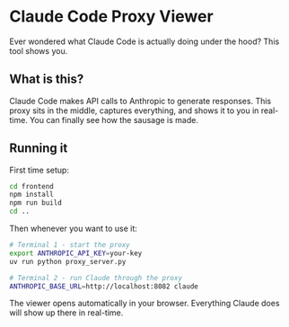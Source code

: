 # Claude Code Proxy Viewer

Ever wondered what Claude Code is actually doing under the hood? This tool shows you.

## What is this?

Claude Code makes API calls to Anthropic to generate responses. This proxy sits in the middle, captures everything, and shows it to you in real-time. You can finally see how the sausage is made.


## Running it

First time setup:
```bash
cd frontend
npm install
npm run build
cd ..
```

Then whenever you want to use it:
```bash
# Terminal 1 - start the proxy
export ANTHROPIC_API_KEY=your-key
uv run python proxy_server.py

# Terminal 2 - run Claude through the proxy
ANTHROPIC_BASE_URL=http://localhost:8082 claude
```

The viewer opens automatically in your browser. Everything Claude does will show up there in real-time.
